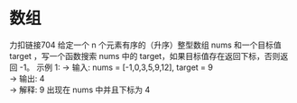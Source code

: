 # 数组
力扣链接704
给定一个 n 个元素有序的（升序）整型数组 nums 和一个目标值 target  ，写一个函数搜索 nums 中的 target，如果目标值存在返回下标，否则返回 -1。
示例 1:
-> 输入: nums = [-1,0,3,5,9,12], target = 9     
-> 输出: 4       
-> 解释: 9 出现在 nums 中并且下标为 4    
